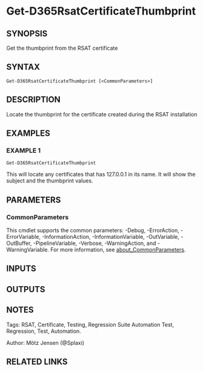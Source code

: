 ﻿---
external help file: d365fo.tools-help.xml
Module Name: d365fo.tools
online version:
schema: 2.0.0
---

# Get-D365RsatCertificateThumbprint

## SYNOPSIS
Get the thumbprint from the RSAT certificate

## SYNTAX

```
Get-D365RsatCertificateThumbprint [<CommonParameters>]
```

## DESCRIPTION
Locate the thumbprint for the certificate created during the RSAT installation

## EXAMPLES

### EXAMPLE 1
```
Get-D365RsatCertificateThumbprint
```

This will locate any certificates that has 127.0.0.1 in its name.
It will show the subject and the thumbprint values.

## PARAMETERS

### CommonParameters
This cmdlet supports the common parameters: -Debug, -ErrorAction, -ErrorVariable, -InformationAction, -InformationVariable, -OutVariable, -OutBuffer, -PipelineVariable, -Verbose, -WarningAction, and -WarningVariable. For more information, see [about_CommonParameters](http://go.microsoft.com/fwlink/?LinkID=113216).

## INPUTS

## OUTPUTS

## NOTES
Tags: RSAT, Certificate, Testing, Regression Suite Automation Test, Regression, Test, Automation.

Author: Mötz Jensen (@Splaxi)

## RELATED LINKS
